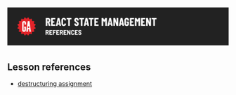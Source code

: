 # ![React State Management - References](./assets/hero.png)

## Lesson references

- [destructuring assignment](https://developer.mozilla.org/en-US/docs/Web/JavaScript/Reference/Operators/Destructuring_assignment)
